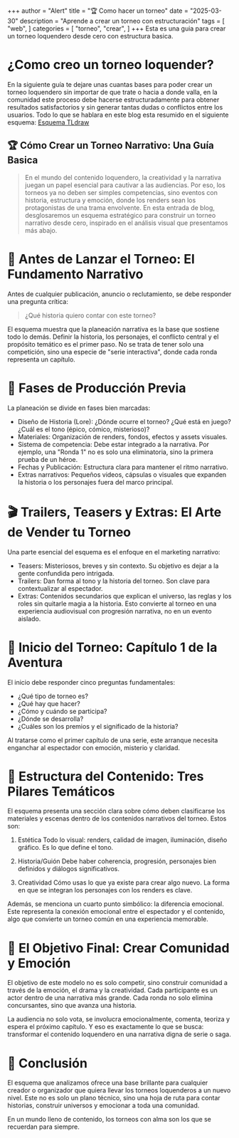 +++
author = "Alert"
title = "🏆 Como hacer un torneo"
date = "2025-03-30"
description = "Aprende a crear un torneo con estructuración"
tags = [
    "web",
]
categories = [
    "torneo",
    "crear",
]
+++
Esta es una guia para crear un torneo loquendero desde cero con estructura basica. 
<!--more-->

# ¿Como creo un torneo loquender?
En la siguiente guía te dejare unas cuantas bases para poder crear un torneo loquendero sin importar de que trate o hacia a donde valla, en la comunidad este proceso debe hacerse estructuradamente para obtener resultados satisfactorios y sin generar tantas dudas o conflictos entre los usuarios. Todo lo que se hablara en este blog esta resumido en el siguiente esquema: [Esquema TLdraw](https://www.tldraw.com/f/a29nAngGGrwrjzfcSDCl5?d=v1778.-4089.2102.1444.QI0JFeje7RPRbdVQ9spW_)

## 🏆 Cómo Crear un Torneo Narrativo: Una Guía Basica 
> En el mundo del contenido loquendero, la creatividad y la narrativa juegan un papel esencial para cautivar a las audiencias. Por eso, los torneos ya no deben ser simples competencias, sino eventos con historia, estructura y emoción, donde los renders sean los protagonistas de una trama envolvente. En esta entrada de blog, desglosaremos un esquema estratégico para construir un torneo narrativo desde cero, inspirado en el análisis visual que presentamos más abajo.

# 📌 Antes de Lanzar el Torneo: El Fundamento Narrativo
Antes de cualquier publicación, anuncio o reclutamiento, se debe responder una pregunta crítica:

> ¿Qué historia quiero contar con este torneo?

El esquema muestra que la planeación narrativa es la base que sostiene todo lo demás. Definir la historia, los personajes, el conflicto central y el propósito temático es el primer paso. No se trata de tener solo una competición, sino una especie de "serie interactiva", donde cada ronda representa un capítulo.

# 🔧 Fases de Producción Previa
La planeación se divide en fases bien marcadas:

- Diseño de Historia (Lore): ¿Dónde ocurre el torneo? ¿Qué está en juego? ¿Cuál es el tono (épico, cómico, misterioso)?
- Materiales: Organización de renders, fondos, efectos y assets visuales.
- Sistema de competencia: Debe estar integrado a la narrativa. Por ejemplo, una "Ronda 1" no es solo una eliminatoria, sino la primera prueba de un héroe.
- Fechas y Publicación: Estructura clara para mantener el ritmo narrativo.
- Extras narrativos: Pequeños videos, cápsulas o visuales que expanden la historia o los personajes fuera del marco principal.

# 🎬 Trailers, Teasers y Extras: El Arte de Vender tu Torneo
Una parte esencial del esquema es el enfoque en el marketing narrativo:

- Teasers: Misteriosos, breves y sin contexto. Su objetivo es dejar a la gente confundida pero intrigada.
- Trailers: Dan forma al tono y la historia del torneo. Son clave para contextualizar al espectador.
- Extras: Contenidos secundarios que explican el universo, las reglas y los roles sin quitarle magia a la historia.
Esto convierte al torneo en una experiencia audiovisual con progresión narrativa, no en un evento aislado.

# 🚨 Inicio del Torneo: Capítulo 1 de la Aventura
El inicio debe responder cinco preguntas fundamentales:

- ¿Qué tipo de torneo es?
- ¿Qué hay que hacer?
- ¿Cómo y cuándo se participa?
- ¿Dónde se desarrolla?
- ¿Cuáles son los premios y el significado de la historia?

Al tratarse como el primer capítulo de una serie, este arranque necesita enganchar al espectador con emoción, misterio y claridad.

# 🧠 Estructura del Contenido: Tres Pilares Temáticos
El esquema presenta una sección clara sobre cómo deben clasificarse los materiales y escenas dentro de los contenidos narrativos del torneo. Estos son:

1. Estética
Todo lo visual: renders, calidad de imagen, iluminación, diseño gráfico. Es lo que define el tono.

2. Historia/Guión
Debe haber coherencia, progresión, personajes bien definidos y diálogos significativos.

3. Creatividad
Cómo usas lo que ya existe para crear algo nuevo. La forma en que se integran los personajes con los renders es clave.

Además, se menciona un cuarto punto simbólico: la diferencia emocional. Este representa la conexión emocional entre el espectador y el contenido, algo que convierte un torneo común en una experiencia memorable.

# 🎯 El Objetivo Final: Crear Comunidad y Emoción
El objetivo de este modelo no es solo competir, sino construir comunidad a través de la emoción, el drama y la creatividad. Cada participante es un actor dentro de una narrativa más grande. Cada ronda no solo elimina concursantes, sino que avanza una historia.

La audiencia no solo vota, se involucra emocionalmente, comenta, teoriza y espera el próximo capítulo. Y eso es exactamente lo que se busca: transformar el contenido loquendero en una narrativa digna de serie o saga.

# 📎 Conclusión
El esquema que analizamos ofrece una base brillante para cualquier creador o organizador que quiera llevar los torneos loquenderos a un nuevo nivel. Este no es solo un plano técnico, sino una hoja de ruta para contar historias, construir universos y emocionar a toda una comunidad.

En un mundo lleno de contenido, los torneos con alma son los que se recuerdan para siempre.
